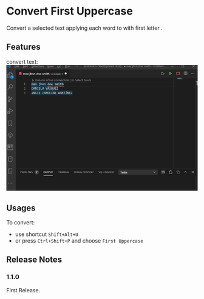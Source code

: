 # Convert First Uppercase

Convert a selected text applying each word to with first letter .

## Features

convert text:
![using](images/using.gif)

## Usages
To convert:
* use shortcut `Shift+Alt+U`
* or press `Ctrl+Shift+P` and choose `First Uppercase`


## Release Notes

### 1.1.0

First Release.
